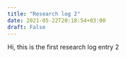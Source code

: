 ```yaml
---
title: "Research log 2"
date: 2021-05-22T20:18:54+03:00
draft: False
---
```


Hi, this is the first research log entry 2

